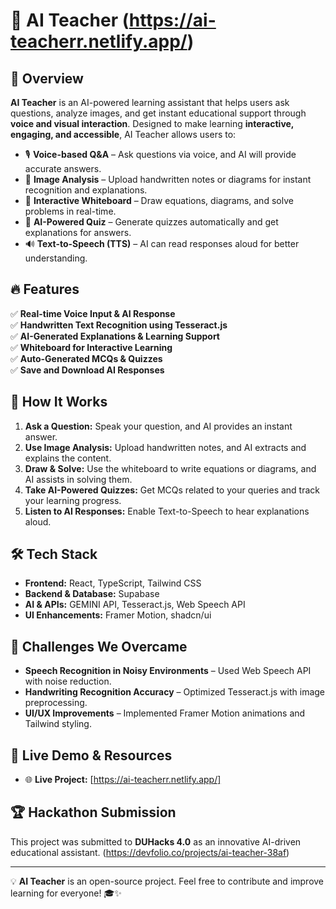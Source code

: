 # 🚀 AI Teacher  (https://ai-teacherr.netlify.app/)

## 📌 Overview  
**AI Teacher** is an AI-powered learning assistant that helps users ask questions, analyze images, and get instant educational support through **voice and visual interaction**. Designed to make learning **interactive, engaging, and accessible**, AI Teacher allows users to:  
- 🎙 **Voice-based Q&A** – Ask questions via voice, and AI will provide accurate answers.  
- 📸 **Image Analysis** – Upload handwritten notes or diagrams for instant recognition and explanations.  
- 📝 **Interactive Whiteboard** – Draw equations, diagrams, and solve problems in real-time.  
- 🎯 **AI-Powered Quiz** – Generate quizzes automatically and get explanations for answers.  
- 🔊 **Text-to-Speech (TTS)** – AI can read responses aloud for better understanding.  

## 🔥 Features  
✅ **Real-time Voice Input & AI Response**  
✅ **Handwritten Text Recognition using Tesseract.js**  
✅ **AI-Generated Explanations & Learning Support**  
✅ **Whiteboard for Interactive Learning**  
✅ **Auto-Generated MCQs & Quizzes**  
✅ **Save and Download AI Responses**  

## 🚀 How It Works  
1. **Ask a Question:** Speak your question, and AI provides an instant answer.  
2. **Use Image Analysis:** Upload handwritten notes, and AI extracts and explains the content.  
3. **Draw & Solve:** Use the whiteboard to write equations or diagrams, and AI assists in solving them.  
4. **Take AI-Powered Quizzes:** Get MCQs related to your queries and track your learning progress.  
5. **Listen to AI Responses:** Enable Text-to-Speech to hear explanations aloud.  

## 🛠 Tech Stack  
- **Frontend:** React, TypeScript, Tailwind CSS  
- **Backend & Database:** Supabase  
- **AI & APIs:** GEMINI API, Tesseract.js, Web Speech API  
- **UI Enhancements:** Framer Motion, shadcn/ui  

## 🚧 Challenges We Overcame  
- **Speech Recognition in Noisy Environments** – Used Web Speech API with noise reduction.  
- **Handwriting Recognition Accuracy** – Optimized Tesseract.js with image preprocessing.  
- **UI/UX Improvements** – Implemented Framer Motion animations and Tailwind styling.  

## 🔗 Live Demo & Resources  
- 🌐 **Live Project:** [https://ai-teacherr.netlify.app/]  

## 🏆 Hackathon Submission  
This project was submitted to **DUHacks 4.0** as an innovative AI-driven educational assistant. 
(https://devfolio.co/projects/ai-teacher-38af)

---

💡 **AI Teacher** is an open-source project. Feel free to contribute and improve learning for everyone! 🎓✨  
